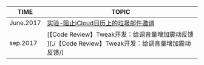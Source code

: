 | TIME      | TOPIC                                    |
| --------- | ---------------------------------------- |
| June.2017 | [实验-阻止iCloud日历上的垃圾邮件邀请](./实验-阻止iCloud日历上的垃圾邮件邀请/) 
| sep.2017  | [【Code Review】Tweak开发：给调音量增加震动反馈 ](./【Code Review】Tweak开发：给调音量增加震动反馈/) |


